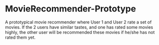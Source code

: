 # MovieRecommender-Prototype
A prototypical movie recommender where User 1 and User 2 rate a set of movies. If the 2 users have similar tastes, and one has rated some movies highly, the other user will be recommended these movies if he/she has not rated them yet.
